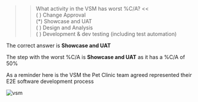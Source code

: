 >> What activity in the VSM has worst %C/A? <<  
( ) Change Approval  
(*) Showcase and UAT  
( ) Design and Analysis  
( ) Development & dev testing (including test automation)  

The correct answer is **Showcase and UAT**  

The step with the worst %C/A is **Showcase and UAT** as it has a %C/A of 50%  

As a reminder here is the VSM the Pet Clinic team agreed represented their E2E software development process  

![vsm](https://s3.amazonaws.com/devopsdojoassets/valuestreammap.png)  
